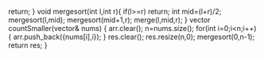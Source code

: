 return;
}
void mergesort(int l,int r){
if(l>=r)
return;
int mid=(l+r)/2;
mergesort(l,mid);
mergesort(mid+1,r);
merge(l,mid,r);
}
vector<int> countSmaller(vector<int>& nums) {
arr.clear();
n=nums.size();
for(int i=0;i<n;i++){
arr.push_back({nums[i],i});
}
res.clear();
res.resize(n,0);
mergesort(0,n-1);
return res;
}
```